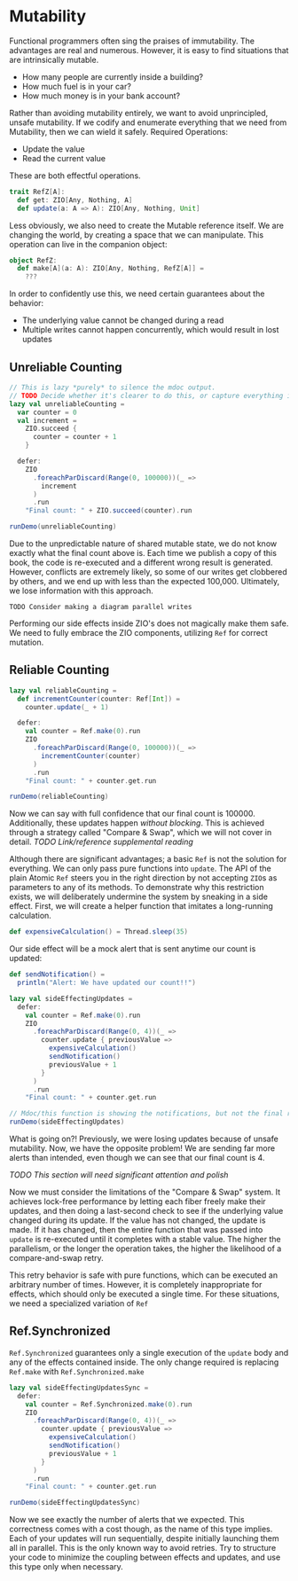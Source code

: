 # Mutability

Functional programmers often sing the praises of immutability.
The advantages are real and numerous.
However, it is easy to find situations that are intrinsically mutable.

- How many people are currently inside a building?
- How much fuel is in your car?
- How much money is in your bank account?

Rather than avoiding mutability entirely, we want to avoid unprincipled, unsafe mutability.
If we codify and enumerate everything that we need from Mutability, then we can wield it safely.
Required Operations:

- Update the value
- Read the current value

These are both effectful operations.

```scala mdoc
trait RefZ[A]:
  def get: ZIO[Any, Nothing, A]
  def update(a: A => A): ZIO[Any, Nothing, Unit]
```

Less obviously, we also need to create the Mutable reference itself.
We are changing the world, by creating a space that we can manipulate.
This operation can live in the companion object:

```scala mdoc
object RefZ:
  def make[A](a: A): ZIO[Any, Nothing, RefZ[A]] =
    ???
```

In order to confidently use this, we need certain guarantees about the behavior:

- The underlying value cannot be changed during a read
- Multiple writes cannot happen concurrently, which would result in lost updates

## Unreliable Counting

```scala mdoc
// This is lazy *purely* to silence the mdoc output.
// TODO Decide whether it's clearer to do this, or capture everything in an object
lazy val unreliableCounting =
  var counter = 0
  val increment =
    ZIO.succeed {
      counter = counter + 1
    }

  defer:
    ZIO
      .foreachParDiscard(Range(0, 100000))(_ =>
        increment
      )
      .run
    "Final count: " + ZIO.succeed(counter).run

runDemo(unreliableCounting)
```

Due to the unpredictable nature of shared mutable state, we do not know exactly what the final count above is.
Each time we publish a copy of this book, the code is re-executed and a different wrong result is generated.
However, conflicts are extremely likely, so some of our writes get clobbered by others, and we end up with less than the expected 100,000.
Ultimately, we lose information with this approach.

```
TODO Consider making a diagram parallel writes
```
Performing our side effects inside ZIO's does not magically make them safe.
We need to fully embrace the ZIO components, utilizing `Ref` for correct mutation.

## Reliable Counting

```scala mdoc
lazy val reliableCounting =
  def incrementCounter(counter: Ref[Int]) =
    counter.update(_ + 1)

  defer:
    val counter = Ref.make(0).run
    ZIO
      .foreachParDiscard(Range(0, 100000))(_ =>
        incrementCounter(counter)
      )
      .run
    "Final count: " + counter.get.run

runDemo(reliableCounting)
```
Now we can say with full confidence that our final count is 100000.
Additionally, these updates happen _without blocking_.
This is achieved through a strategy called "Compare & Swap", which we will not cover in detail.
*TODO Link/reference supplemental reading*

Although there are significant advantages; a basic `Ref` is not the solution for everything.
We can only pass pure functions into `update`.
The API of the plain Atomic `Ref` steers you in the right direction by not accepting `ZIO`s as parameters to any of its methods.
To demonstrate why this restriction exists, we will deliberately undermine the system by sneaking in a side effect.
First, we will create a helper function that imitates a long-running calculation.

```scala mdoc
def expensiveCalculation() = Thread.sleep(35)
```

Our side effect will be a mock alert that is sent anytime our count is updated:
```scala mdoc
def sendNotification() =
  println("Alert: We have updated our count!!")
```

```scala mdoc
lazy val sideEffectingUpdates =
  defer:
    val counter = Ref.make(0).run
    ZIO
      .foreachParDiscard(Range(0, 4))(_ =>
        counter.update { previousValue =>
          expensiveCalculation()
          sendNotification()
          previousValue + 1
        }
      )
      .run
    "Final count: " + counter.get.run

// Mdoc/this function is showing the notifications, but not the final result
runDemo(sideEffectingUpdates)
```
What is going on?!
Previously, we were losing updates because of unsafe mutability.
Now, we have the opposite problem!
We are sending far more alerts than intended, even though we can see that our final count is 4.

*TODO This section will need significant attention and polish*

Now we must consider the limitations of the "Compare & Swap" system.
It achieves lock-free performance by letting each fiber freely make their updates, and then doing a last-second check to see if the underlying value changed during its update.
If the value has not changed, the update is made.
If it has changed, then the entire function that was passed into `update` is re-executed until it completes with a stable value.
The higher the parallelism, or the longer the operation takes, the higher the likelihood of a compare-and-swap retry.

This retry behavior is safe with pure functions, which can be executed an arbitrary number of times.
However, it is completely inappropriate for effects, which should only be executed a single time.
For these situations, we need a specialized variation of `Ref`


## Ref.Synchronized

`Ref.Synchronized` guarantees only a single execution of the `update` body and any of the effects contained inside.
The only change required is replacing `Ref.make` with `Ref.Synchronized.make`

```scala mdoc
lazy val sideEffectingUpdatesSync =
  defer:
    val counter = Ref.Synchronized.make(0).run
    ZIO
      .foreachParDiscard(Range(0, 4))(_ =>
        counter.update { previousValue =>
          expensiveCalculation()
          sendNotification()
          previousValue + 1
        }
      )
      .run
    "Final count: " + counter.get.run

runDemo(sideEffectingUpdatesSync)
```

Now we see exactly the number of alerts that we expected.
This correctness comes with a cost though, as the name of this type implies.
Each of your updates will run sequentially, despite initially launching them all in parallel.
This is the only known way to avoid retries.
Try to structure your code to minimize the coupling between effects and updates, and use this type only when necessary.